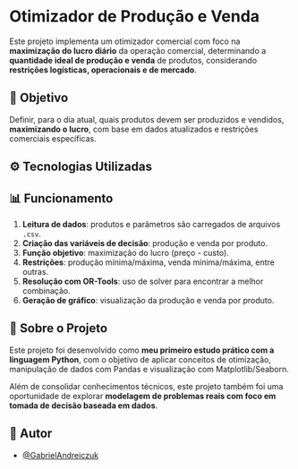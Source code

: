 # Otimizador de Produção e Venda

Este projeto implementa um otimizador comercial com foco na **maximização do lucro diário** da operação comercial, determinando a **quantidade ideal de produção e venda** 
de produtos, considerando **restrições logísticas, operacionais e de mercado**.

## 📌 Objetivo

Definir, para o dia atual, quais produtos devem ser produzidos e vendidos, **maximizando o lucro**, com base em dados atualizados e restrições comerciais específicas.

## ⚙️ Tecnologias Utilizadas

## 📊 Funcionamento

1. **Leitura de dados**: produtos e parâmetros são carregados de arquivos `.csv`.
2. **Criação das variáveis de decisão**: produção e venda por produto.
3. **Função objetivo**: maximização do lucro (preço - custo).
4. **Restrições**: produção mínima/máxima, venda mínima/máxima, entre outras.
5. **Resolução com OR-Tools**: uso de solver para encontrar a melhor combinação.
6. **Geração de gráfico**: visualização da produção e venda por produto.         

## 🧠 Sobre o Projeto

Este projeto foi desenvolvido como **meu primeiro estudo prático com a linguagem Python**, com o objetivo de aplicar conceitos de otimização, manipulação de dados com Pandas e visualização com Matplotlib/Seaborn.

Além de consolidar conhecimentos técnicos, este projeto também foi uma oportunidade de explorar **modelagem de problemas reais com foco em tomada de decisão baseada em dados**.


## 📍 Autor

- [@GabrielAndreiczuk](https://www.github.com/GabrielAndreiczuk) 

